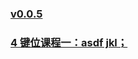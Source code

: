 ### [v0.0.5](https://github.com/shanuan/englishtyping/edit/master/README.md)
### [4 键位课程一：asdf jkl；](index4.html)
